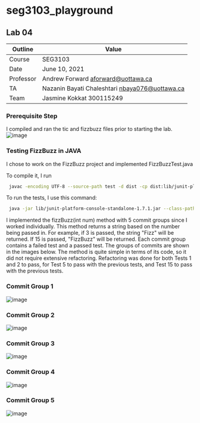 # seg3103_playground
## Lab 04

Outline | Value
--------|-------
Course | SEG3103
Date | June 10, 2021
Professor | Andrew Forward aforward@uottawa.ca
TA | Nazanin Bayati Chaleshtari nbaya076@uottawa.ca
Team | Jasmine Kokkat 300115249


### Prerequisite Step
I compiled and ran the tic and fizzbuzz files prior to starting the lab. 
![image](https://user-images.githubusercontent.com/55165117/121583092-d4db9000-c9fd-11eb-8baf-5da7bb008867.png)

### Testing FizzBuzz in JAVA
I chose to work on the FizzBuzz project and implemented FizzBuzzTest.java

To compile it, I run 
```bash
 javac -encoding UTF-8 --source-path test -d dist -cp dist:lib/junit-platform-console-standalone-1.7.1.jar test/*.java
```
 
To run the tests, I use this command:
```bash
 java -jar lib/junit-platform-console-standalone-1.7.1.jar --class-path dist --scan-class-path
```

I implemented the fizzBuzz(int num) method with 5 commit groups since I worked individually. This method returns a string based on the number being passed in. For example, if 3 is passed, the string "Fizz" will be returned. If 15 is passed, "FizzBuzz" will be returned. Each commit group contains a failed test and a passed test. The groups of commits are shown in the images below. The method is quite simple in terms of its code, so it did not require extensive refactoring. Refactoring was done for both Tests 1 and 2 to pass, for Test 5 to pass with the previous tests, and Test 15 to pass with the previous tests.

### Commit Group 1
![image](https://user-images.githubusercontent.com/55165117/121585256-5d5b3000-ca00-11eb-8c76-1042cbda24c0.png)

### Commit Group 2
![image](https://user-images.githubusercontent.com/55165117/121585315-706e0000-ca00-11eb-8742-f93c4c285d41.png)

### Commit Group 3
![image](https://user-images.githubusercontent.com/55165117/121585367-8085df80-ca00-11eb-9587-e9ca7edbca52.png)

### Commit Group 4
![image](https://user-images.githubusercontent.com/55165117/121585420-8f6c9200-ca00-11eb-98c9-a7ee2106f88e.png)

### Commit Group 5
![image](https://user-images.githubusercontent.com/55165117/121585465-9e534480-ca00-11eb-8134-1497a6cd2c80.png)

